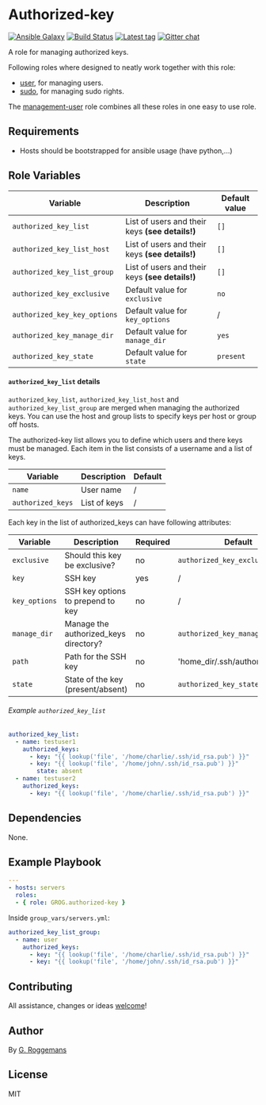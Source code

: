 # Authorized-key

[![Ansible Galaxy][galaxy_image]][galaxy_link]
[![Build Status][travis_image]][travis_link]
[![Latest tag][tag_image]][tag_url]
[![Gitter chat][gitter_image]][gitter_url]

A role for managing authorized keys.

Following roles where designed to neatly work together with this role:

- [user][grog.user], for managing users.
- [sudo][grog.sudo], for managing sudo rights.

The [management-user][grog.management-user] role combines all these roles in
one easy to use role.

## Requirements

- Hosts should be bootstrapped for ansible usage (have python,...)

## Role Variables

| Variable | Description | Default value |
|----------|-------------|---------------|
| `authorized_key_list` | List of users and their keys **(see details!)** | `[]` |
| `authorized_key_list_host`| List of users and their keys **(see details!)**  | `[]` |
| `authorized_key_list_group` | List of users and their keys **(see details!)** | `[]` |
| `authorized_key_exclusive` | Default value for `exclusive` | `no` |
| `authorized_key_key_options` | Default value for `key_options` | / |
| `authorized_key_manage_dir` | Default value for `manage_dir` | `yes` |
| `authorized_key_state` | Default value for `state` | `present` |

#### `authorized_key_list` details

`authorized_key_list`, `authorized_key_list_host` and `authorized_key_list_group` are merged when
managing the authorized keys. You can use the host and group lists to specify
keys per host or group off hosts.

The authorized-key list allows you to define which users and there keys must be
managed. Each item in the list consists of a username and a list of keys.

| Variable | Description | Default |
|----------|-------------|---------|
| `name` | User name | / |
| `authorized_keys` | List of keys | / |

Each key in the list of authorized_keys can have following attributes:

| Variable | Description | Required | Default |
|----------|-------------|----------|---------|
| `exclusive` | Should this key be exclusive? | no | `authorized_key_exclusive` |
| `key` | SSH key | yes | / |
| `key_options` | SSH key options to prepend to key | no | / |
| `manage_dir` | Manage the authorized_keys directory? | no | `authorized_key_manage_dir` |
| `path` | Path for the SSH key | no | 'home_dir/.ssh/authorized_keys' |
| `state` | State of the key (present/absent) | no | `authorized_key_state` |

###### Example `authorized_key_list`

```yaml
authorized_key_list:
  - name: testuser1
    authorized_keys:
      - key: "{{ lookup('file', '/home/charlie/.ssh/id_rsa.pub') }}"
      - key: "{{ lookup('file', '/home/john/.ssh/id_rsa.pub') }}"
        state: absent
  - name: testuser2
    authorized_keys:
      - key: "{{ lookup('file', '/home/charlie/.ssh/id_rsa.pub') }}"
```

## Dependencies

None.

## Example Playbook

```yaml
---
- hosts: servers
  roles:
  - { role: GROG.authorized-key }
```

Inside `group_vars/servers.yml`:

```yaml
authorized_key_list_group:
  - name: user
    authorized_keys:
      - key: "{{ lookup('file', '/home/charlie/.ssh/id_rsa.pub') }}"
      - key: "{{ lookup('file', '/home/john/.ssh/id_rsa.pub') }}"
```

## Contributing
All assistance, changes or ideas [welcome][issues]!

## Author
By [G. Roggemans][groggemans]

## License
MIT

[galaxy_image]:         https://img.shields.io/badge/galaxy-GROG.authorized--key-660198.svg?style=flat
[galaxy_link]:          https://galaxy.ansible.com/GROG/authorized-key
[travis_image]:         https://travis-ci.org/GROG/ansible-role-authorized-key.svg?branch=master
[travis_link]:          https://travis-ci.org/GROG/ansible-role-authorized-key
[tag_image]:            https://img.shields.io/github/tag/GROG/ansible-role-authorized-key.svg
[tag_url]:              https://github.com/GROG/ansible-role-authorized-key/tags
[gitter_image]:         https://badges.gitter.im/GROG/chat.svg
[gitter_url]:           https://gitter.im/GROG/chat

[grog.user]:            https://galaxy.ansible.com/GROG/user
[grog.sudo]:            https://galaxy.ansible.com/GROG/sudo
[grog.management-user]: https://galaxy.ansible.com/GROG/management-user

[issues]:               https://github.com/GROG/ansible-role-authorized-key/issues
[groggemans]:           https://github.com/groggemans
